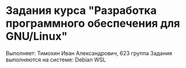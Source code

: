 # Задания курса "Разработка программного обеспечения для GNU/Linux" #
Выполняет: Тимохин Иван Александрович, 623 группа
Задания выполняются на системе: Debian WSL

